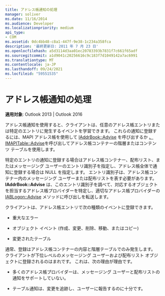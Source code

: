 ```yaml
---
title: アドレス帳通知の処理
manager: soliver
ms.date: 11/16/2014
ms.audience: Developer
ms.localizationpriority: medium
api_type:
- COM
ms.assetid: 0dc4bb48-c8a1-447f-9e38-1c234a358fca
description: '最終更新日: 2011 年 7 月 23 日'
ms.openlocfilehash: a5d3114d3aa01ec20783393b7831f7c661f65adf
ms.sourcegitcommit: a1d9041c20256616c9c183f7d1049142a7ac6991
ms.translationtype: MT
ms.contentlocale: ja-JP
ms.lasthandoff: 09/24/2021
ms.locfileid: "59551535"
---
```

# <a name="handing-address-book-notification"></a>アドレス帳通知の処理
  
**適用対象**: Outlook 2013 | Outlook 2016 
  
アドレス帳通知を使用すると、クライアントは、任意のアドレス帳エントリまたは特定のエントリに発生するイベントを学習できます。 これらの通知に登録するには、MAPI アドレス帳を使用して [IAddrBook::Advise](iaddrbook-advise.md) を呼び出するか [、IMAPITable::Advise](imapitable-advise.md)を呼び出してアドレス帳コンテナーの階層またはコンテンツ テーブルを使用します。 
  
特定のエントリの通知に登録する場合はアドレス帳コンテナー、配布リスト、またはメッセージング ユーザーのエントリ識別子を指定し、アドレス帳全体で通知に登録する場合は NULL を指定します。 エントリ識別子は、アドレス帳コンテナー内のメッセージング ユーザーまたは配布リストを表す必要があります。 **IAddrBook::Advise** は、このエントリ識別子を調べて、対応するオブジェクトを担当するアドレス帳プロバイダーを特定し、適切なアドレス帳プロバイダーの [IABLogon::Advise](iablogon-advise.md) メソッドに呼び出しを転送します。 
  
クライアントは、アドレス帳エントリで次の種類のイベントに登録できます。
  
- 重大なエラー
    
- オブジェクト イベント (作成、変更、削除、移動、またはコピー)
    
- 変更されたテーブル
    
通常、登録はアドレス帳コンテナーの内容と階層テーブルでのみ発生します。 クライアントが下位レベルのメッセージング ユーザーおよび配布リスト オブジェクトに登録されるのはまれです。 これは、次の理由が理由です。
  
- 多くのアドレス帳プロバイダーは、メッセージング ユーザーと配布リストの通知をサポートしていない。
    
- テーブル通知は、変更を追跡し、ユーザーに報告するのに十分です。
    


